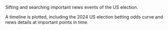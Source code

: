 Sifting and searching important news events of the US election.

A timeline is plotted, including the 2024 US election betting odds curve and news details at important points in time.

